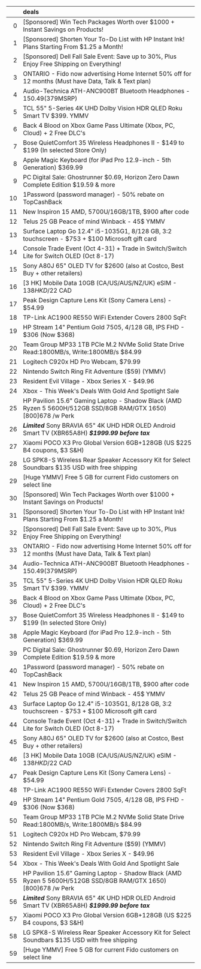 |    | deals                                                                                                             |
|---:|:------------------------------------------------------------------------------------------------------------------|
|  0 | [Sponsored] Win Tech Packages Worth over $1000 + Instant Savings on Products!                                     |
|  1 | [Sponsored] Shorten Your To-Do List with HP Instant Ink! Plans Starting From $1.25 a Month!                       |
|  2 | [Sponsored] Dell Fall Sale Event: Save up to 30%, Plus Enjoy Free Shipping on Everything!                         |
|  3 | ONTARIO - Fido now advertising Home Internet 50% off for 12 months (Must have Data, Talk & Text plan)             |
|  4 | Audio-Technica ATH-ANC900BT Bluetooth Headphones - $150.49 ($379MSRP)                                             |
|  5 | TCL 55" 5-Series 4K UHD Dolby Vision HDR QLED Roku Smart TV $399. YMMV                                            |
|  6 | Back 4 Blood on Xbox Game Pass Ultimate (Xbox, PC, Cloud) + 2 Free DLC's                                          |
|  7 | Bose QuietComfort 35 Wireless Headphones II - $149 to $199 (In selected Store Only)                               |
|  8 | Apple Magic Keyboard (for iPad Pro 12.9-inch - 5th Generation) $369.99                                            |
|  9 | PC Digital Sale: Ghostrunner $0.69, Horizon Zero Dawn Complete Edition $19.59 & more                              |
| 10 | 1Password (password manager) - 50% rebate on TopCashBack                                                          |
| 11 | New Inspiron 15 AMD, 5700U/16GB/1TB, $900 after code                                                              |
| 12 | Telus 25 GB Peace of mind Winback - 45$ YMMV                                                                      |
| 13 | Surface Laptop Go 12.4" i5-1035G1, 8/128 GB, 3:2 touchscreen - $753 + $100 Microsoft gift card                    |
| 14 | Console Trade Event (Oct 4-31) + Trade in Switch/Switch Lite for Switch OLED (Oct 8-17)                           |
| 15 | Sony A80J 65" OLED TV for $2600 (also at Costco, Best Buy + other retailers)                                      |
| 16 | [3 HK] Mobile Data 10GB (CA/US/AUS/NZ/UK) eSIM - $138 HKD/$22 CAD                                                 |
| 17 | Peak Design Capture Lens Kit (Sony Camera Lens) - $54.99                                                          |
| 18 | TP-Link AC1900 RE550 WiFi Extender Covers 2800 SqFt                                                               |
| 19 | HP Stream 14" Pentium Gold 7505, 4/128 GB, IPS FHD - $306 (Now $368)                                              |
| 20 | Team Group MP33 1TB PCIe M.2 NVMe Solid State Drive Read:1800MB/s, Write:1800MB/s $84.99                          |
| 21 | Logitech C920x HD Pro Webcam, $79.99                                                                              |
| 22 | Nintendo Switch Ring Fit Adventure ($59) (YMMV)                                                                   |
| 23 | Resident Evil Village - Xbox Series X - $49.96                                                                    |
| 24 | Xbox - This Week's Deals With Gold And Spotlight Sale                                                             |
| 25 | HP Pavilion 15.6" Gaming Laptop - Shadow Black (AMD Ryzen 5 5600H/512GB SSD/8GB RAM/GTX 1650) [800$] 678$ /w Perk |
| 26 | ***Limited*** Sony BRAVIA 65" 4K UHD HDR OLED Android Smart TV (XBR65A8H) ***$1999.99 before tax***               |
| 27 | Xiaomi POCO X3 Pro Global Version 6GB+128GB (US $225 B4 coupons, $3 S&H)                                          |
| 28 | LG SPK8-S Wireless Rear Speaker Accessory Kit for Select Soundbars $135 USD with free shipping                    |
| 29 | [Huge YMMV] Free 5 GB for current Fido customers on select line                                                   |
| 30 | [Sponsored] Win Tech Packages Worth over $1000 + Instant Savings on Products!                                     |
| 31 | [Sponsored] Shorten Your To-Do List with HP Instant Ink! Plans Starting From $1.25 a Month!                       |
| 32 | [Sponsored] Dell Fall Sale Event: Save up to 30%, Plus Enjoy Free Shipping on Everything!                         |
| 33 | ONTARIO - Fido now advertising Home Internet 50% off for 12 months (Must have Data, Talk & Text plan)             |
| 34 | Audio-Technica ATH-ANC900BT Bluetooth Headphones - $150.49 ($379MSRP)                                             |
| 35 | TCL 55" 5-Series 4K UHD Dolby Vision HDR QLED Roku Smart TV $399. YMMV                                            |
| 36 | Back 4 Blood on Xbox Game Pass Ultimate (Xbox, PC, Cloud) + 2 Free DLC's                                          |
| 37 | Bose QuietComfort 35 Wireless Headphones II - $149 to $199 (In selected Store Only)                               |
| 38 | Apple Magic Keyboard (for iPad Pro 12.9-inch - 5th Generation) $369.99                                            |
| 39 | PC Digital Sale: Ghostrunner $0.69, Horizon Zero Dawn Complete Edition $19.59 & more                              |
| 40 | 1Password (password manager) - 50% rebate on TopCashBack                                                          |
| 41 | New Inspiron 15 AMD, 5700U/16GB/1TB, $900 after code                                                              |
| 42 | Telus 25 GB Peace of mind Winback - 45$ YMMV                                                                      |
| 43 | Surface Laptop Go 12.4" i5-1035G1, 8/128 GB, 3:2 touchscreen - $753 + $100 Microsoft gift card                    |
| 44 | Console Trade Event (Oct 4-31) + Trade in Switch/Switch Lite for Switch OLED (Oct 8-17)                           |
| 45 | Sony A80J 65" OLED TV for $2600 (also at Costco, Best Buy + other retailers)                                      |
| 46 | [3 HK] Mobile Data 10GB (CA/US/AUS/NZ/UK) eSIM - $138 HKD/$22 CAD                                                 |
| 47 | Peak Design Capture Lens Kit (Sony Camera Lens) - $54.99                                                          |
| 48 | TP-Link AC1900 RE550 WiFi Extender Covers 2800 SqFt                                                               |
| 49 | HP Stream 14" Pentium Gold 7505, 4/128 GB, IPS FHD - $306 (Now $368)                                              |
| 50 | Team Group MP33 1TB PCIe M.2 NVMe Solid State Drive Read:1800MB/s, Write:1800MB/s $84.99                          |
| 51 | Logitech C920x HD Pro Webcam, $79.99                                                                              |
| 52 | Nintendo Switch Ring Fit Adventure ($59) (YMMV)                                                                   |
| 53 | Resident Evil Village - Xbox Series X - $49.96                                                                    |
| 54 | Xbox - This Week's Deals With Gold And Spotlight Sale                                                             |
| 55 | HP Pavilion 15.6" Gaming Laptop - Shadow Black (AMD Ryzen 5 5600H/512GB SSD/8GB RAM/GTX 1650) [800$] 678$ /w Perk |
| 56 | ***Limited*** Sony BRAVIA 65" 4K UHD HDR OLED Android Smart TV (XBR65A8H) ***$1999.99 before tax***               |
| 57 | Xiaomi POCO X3 Pro Global Version 6GB+128GB (US $225 B4 coupons, $3 S&H)                                          |
| 58 | LG SPK8-S Wireless Rear Speaker Accessory Kit for Select Soundbars $135 USD with free shipping                    |
| 59 | [Huge YMMV] Free 5 GB for current Fido customers on select line                                                   |